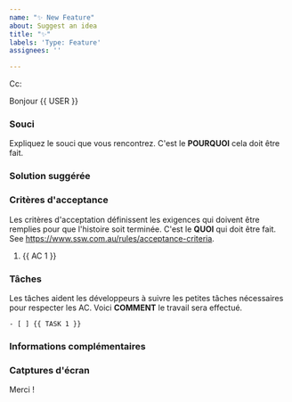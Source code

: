 ```yaml
---
name: "✨ New Feature"
about: Suggest an idea
title: "✨"
labels: 'Type: Feature'
assignees: ''

---
```

<!-- Ces commentaires seront supprimés automatiquement -->
<!-- **Conseil :** Supprimez les parties qui ne sont pas pertinentes -->
<!-- À côté de Cc :, @ mentionnez les utilisateurs qui devraient être au courant -->

<!-- English
These comments automatically delete
**Tip:** Delete parts that are not relevant
Next to Cc:, @ mention users who should be in the loop
-->

Cc:
<!-- add intended user next to **Hi** -->
<!-- English: add intended user next to **Hi** -->

Bonjour {{ USER }}
<!-- English: Hi {{ USER }} -->

### Souci
Expliquez le souci que vous rencontrez. C'est le **POURQUOI** cela doit être fait.

<!-- English: Pain
Explain the pain you are experiencing.  This is **WHY** this must be done.
-->

### Solution suggérée
<!-- Décrivez la solution que vous souhaitez. -->

<!-- English: Suggested Solution
Describe the solution you'd like.
-->

### Critères d'acceptance
Les critères d'acceptation définissent les exigences qui doivent être remplies pour que l'histoire soit terminée. C'est le **QUOI** qui doit être fait.
See https://www.ssw.com.au/rules/acceptance-criteria.

<!-- English: Acceptance Criteria
Tasks help developers to track small bits of work needed to meet the ACs. This is HOW the work will be done.
See https://www.ssw.com.au/rules/acceptance-criteria.
-->

1. {{ AC 1 }}

### Tâches
Les tâches aident les développeurs à suivre les petites tâches nécessaires pour respecter les AC. Voici **COMMENT** le travail sera effectué.
<!-- English: Tasks
Tasks help developers to track small bits of work needed to meet the ACs. This is HOW the work will be done.
-->

```[tasklist]
- [ ] {{ TASK 1 }}
```

### Informations complémentaires
<!-- Ajoutez ici d'autres informations sur le contexte. -->

<!-- English: More Information
Add any other context here.
-->

### Catptures d'écran
<!-- Si nécessaire, ajoutez les captures d'écran pour aider à mieux comprendre votre problème. -->

<!-- English: Screenshots
If applicable, add screenshots to help explain your problem.
-->

Merci !
<!-- English: Thanks! -->
